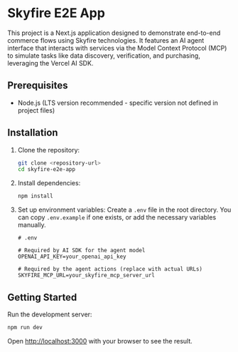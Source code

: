 # Skyfire E2E App

This project is a Next.js application designed to demonstrate end-to-end commerce flows using Skyfire technologies. It features an AI agent interface that interacts with services via the Model Context Protocol (MCP) to simulate tasks like data discovery, verification, and purchasing, leveraging the Vercel AI SDK.

## Prerequisites

- Node.js (LTS version recommended - specific version not defined in project files)

## Installation

1.  Clone the repository:
    ```bash
    git clone <repository-url>
    cd skyfire-e2e-app
    ```
2.  Install dependencies:
    ```bash
    npm install
    ```
3.  Set up environment variables:
    Create a `.env` file in the root directory. You can copy `.env.example` if one exists, or add the necessary variables manually.

    ```
    # .env

    # Required by AI SDK for the agent model
    OPENAI_API_KEY=your_openai_api_key

    # Required by the agent actions (replace with actual URLs)
    SKYFIRE_MCP_URL=your_skyfire_mcp_server_url
    ```

## Getting Started

Run the development server:

```bash
npm run dev
```

Open [http://localhost:3000](http://localhost:3000) with your browser to see the result.